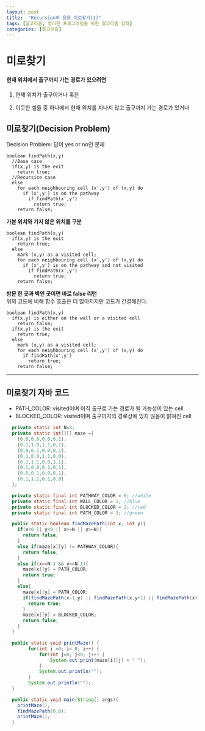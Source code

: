 ```yaml
---
layout: post
title:  "Recursion의 응용 미로찾기(1)"
tags: [알고리즘, 영리한 프로그래밍을 위한 알고리즘 강좌]
categories: [알고리즘]
---
```


미로찾기
=======

#### 현재 위치에서 출구까지 가는 경로가 있으려면  

  1. 현재 위치가 출구이거나 혹은

  2. 이웃한 셀들 중 하나에서 현재 위치를 지나지 않고 출구까지 가는 경로가 있거나

미로찾기(Decision Problem)  
------------------------

Decision Problem: 답이 yes or no인 문제  

```
boolean findPath(x,y)
  //Base case
  if(x,y) is the exit
    return true;
  //Recursice case
  else
    for each neighbouring cell (x',y') of (x,y) do
      if (x',y') is on the pathway
        if findPath(x',y')
          return true;
    return false;
```

**가본 위치와 가지 않은 위치를 구분**  

```
boolean findPath(x,y)
  if(x,y) is the exit
    return true;
  else
    mark (x,y) as a visited cell;
    for each neighbouring cell (x',y') of (x,y) do
      if (x',y') is on the pathway and not visited
        if findPath(x',y')
          return true;
    return false;
```

**방문 한 곳과 벽인 곳이면 바로 false 리턴**  
위의 코드에 비해 함수 호출은 더 많아지지만 코드가 간결해진다.

```
boolean findPath(x,y)
  if(x,y) is either on the wall or a visited cell
    return false;
  if(x,y) is the exit
    return true;
  else
    mark (x,y) as a visited cell;
    for each neighbouring cell (x',y') of (x,y) do
      if findPath(x',y')
        return true;
    return false;
```

---

미로찾기 자바 코드
---------------

- PATH_COLOR: visited이며 아직 출구로 가는 경로가 될 가능성이 있는 cell  
- BLOCKED_COLOR: visited이며 출구까지의 경로상에 있지 않음이 밝혀진 cell

```java
  private static int N=8;
  private static int[][] maze ={
    {0,0,0,0,0,0,0,1},
    {0,1,1,0,1,1,0,1},
    {0,0,0,1,0,0,0,1},
    {0,1,0,0,1,1,0,0},
    {0,1,1,1,0,0,1,1},
    {0,1,0,0,0,1,0,1},
    {0,0,0,1,0,0,0,1},
    {0,1,1,1,0,1,0,0}
  };

  private static final int PATHWAY_COLOR = 0; //white
  private static final int WALL_COLOR = 1; //blue
  private static final int BLOCKED_COLOR = 2; //red
  private static final int PATH_COLOR = 3; //green

  public static boolean findMazePath(int x, int y){
    if(x<0 || y<0 || x>=N || y>=N){
      return false;
    }
    else if(maze[x][y] != PATHWAY_COLOR){
      return false;
    }
    else if(x==N-1 && y==N-1){
      maze[x][y] = PATH_COLOR;
      return true;
    }
    else{
      maze[x][y] = PATH_COLOR;
      if(findMazePath(x-1,y) || findMazePath(x,y+1) || findMazePath(x+1,y) || findMazePath(x,y-1)){
        return true;
      }
      maze[x][y] = BLOCKED_COLOR;
      return false;
    }
  }

  public static void printMaze() {
  		for(int i =0; i< 8; i++) {
  			for(int j=0; j<8; j++) {
  				System.out.print(maze[i][j] + " ");
  			}
  			System.out.println("");
  		}
  		System.out.println("");
  }

  public static void main(String[] args){
    printMaze();
    findMazePath(0,0);
    printMaze();
  }

```
